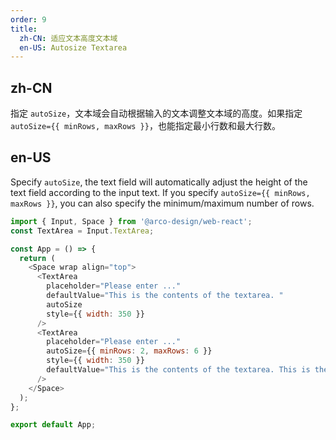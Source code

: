 ```yaml
---
order: 9
title:
  zh-CN: 适应文本高度文本域
  en-US: Autosize Textarea
---
```


## zh-CN

指定 `autoSize`，文本域会自动根据输入的文本调整文本域的高度。如果指定`autoSize={{ minRows, maxRows }}`，也能指定最小行数和最大行数。

## en-US

Specify `autoSize`, the text field will automatically adjust the height of the text field according to the input text. If you specify `autoSize={{ minRows, maxRows }}`, you can also specify the minimum/maximum number of rows.

```js
import { Input, Space } from '@arco-design/web-react';
const TextArea = Input.TextArea;

const App = () => {
  return (
    <Space wrap align="top">
      <TextArea
        placeholder="Please enter ..."
        defaultValue="This is the contents of the textarea. "
        autoSize
        style={{ width: 350 }}
      />
      <TextArea
        placeholder="Please enter ..."
        autoSize={{ minRows: 2, maxRows: 6 }}
        style={{ width: 350 }}
        defaultValue="This is the contents of the textarea. This is the contents of the textarea. This is the contents of the textarea. "
      />
    </Space>
  );
};

export default App;
```
